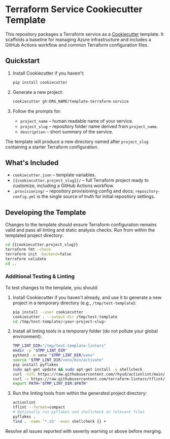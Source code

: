 # Terraform Service Cookiecutter Template

This repository packages a Terraform service as a [Cookiecutter](https://cookiecutter.readthedocs.io/) template. It scaffolds a baseline for managing Azure infrastructure and includes a GitHub Actions workflow and common Terraform configuration files.

## Quickstart

1. Install Cookiecutter if you haven't:

   ```bash
   pip install cookiecutter
   ```

2. Generate a new project:

   ```bash
   cookiecutter gh:ORG_NAME/template-terraform-service
   ```

3. Follow the prompts for:
   - `project_name` – human readable name of your service.
   - `project_slug` – repository folder name derived from `project_name`.
   - `description` – short summary of the service.

The template will produce a new directory named after `project_slug` containing a starter Terraform configuration.

## What's Included

- `cookiecutter.json` – template variables.
- `{{cookiecutter.project_slug}}/` – full Terraform project ready to customize, including a GitHub Actions workflow.
- `.provisioning/` – repository provisioning config and docs; `repository-config.yml` is the single source of truth for initial repository settings.

## Developing the Template


Changes to the template should ensure Terraform configuration remains valid and pass all linting and static analysis checks. Run from within the templated project directory:

```bash
cd {{cookiecutter.project_slug}}
terraform fmt -check
terraform init -backend=false
terraform validate
cd ..
```

### Additional Testing & Linting

To test changes to the template, you should:

1. Install Cookiecutter if you haven't already, and use it to generate a new project in a temporary directory (e.g., `/tmp/test-template`):

   ```bash
   pip install --user cookiecutter
   cookiecutter . --output-dir /tmp/test-template
   cd /tmp/test-template/<your-project-slug>
   ```

2. Install all linting tools in a temporary folder (do not pollute your global environment):

   ```bash
   TMP_LINT_DIR="/tmp/test-template-linters"
   mkdir -p "$TMP_LINT_DIR"
   python3 -m venv "$TMP_LINT_DIR/venv"
   source "$TMP_LINT_DIR/venv/bin/activate"
   pip install pyflakes
   sudo apt-get update && sudo apt-get install -y shellcheck
   curl -sSfL https://raw.githubusercontent.com/rhysd/actionlint/main/scripts/download-actionlint.bash | bash -s -- -b "$TMP_LINT_DIR"
   curl -s https://raw.githubusercontent.com/terraform-linters/tflint/master/install_linux.sh | bash -s -- -b "$TMP_LINT_DIR"
   export PATH="$TMP_LINT_DIR:$PATH"
   ```

3. Run the linting tools from within the generated project directory:

   ```bash
   actionlint
   tflint --format=compact
   # Optionally run pyflakes and shellcheck on relevant files
   pyflakes .
   find . -name '*.sh' -exec shellcheck {} +
   ```

Resolve all issues reported with severity warning or above before merging.

